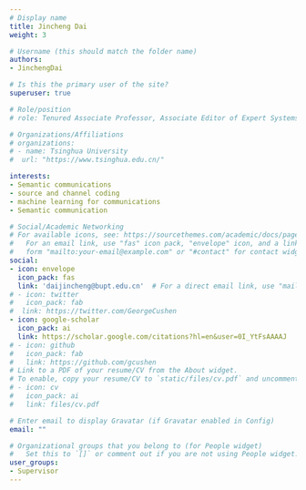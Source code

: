 ```yaml
---
# Display name
title: Jincheng Dai
weight: 3

# Username (this should match the folder name)
authors:
- JinchengDai

# Is this the primary user of the site?
superuser: true

# Role/position
# role: Tenured Associate Professor, Associate Editor of Expert Systems with Application, Ph.D Supervisor

# Organizations/Affiliations
# organizations:
# - name: Tsinghua University
#  url: "https://www.tsinghua.edu.cn/"

interests:
- Semantic communications
- source and channel coding
- machine learning for communications
- Semantic communication

# Social/Academic Networking
# For available icons, see: https://sourcethemes.com/academic/docs/page-builder/#icons
#   For an email link, use "fas" icon pack, "envelope" icon, and a link in the
#   form "mailto:your-email@example.com" or "#contact" for contact widget.
social:
- icon: envelope
  icon_pack: fas
  link: 'daijincheng@bupt.edu.cn'  # For a direct email link, use "mailto:test@example.org".
# - icon: twitter
#   icon_pack: fab
#  link: https://twitter.com/GeorgeCushen
- icon: google-scholar
  icon_pack: ai
  link: https://scholar.google.com/citations?hl=en&user=0I_YtFsAAAAJ
# - icon: github
#   icon_pack: fab
#   link: https://github.com/gcushen
# Link to a PDF of your resume/CV from the About widget.
# To enable, copy your resume/CV to `static/files/cv.pdf` and uncomment the lines below.
# - icon: cv
#   icon_pack: ai
#   link: files/cv.pdf

# Enter email to display Gravatar (if Gravatar enabled in Config)
email: ""

# Organizational groups that you belong to (for People widget)
#   Set this to `[]` or comment out if you are not using People widget.
user_groups:
- Supervisor
---
```



